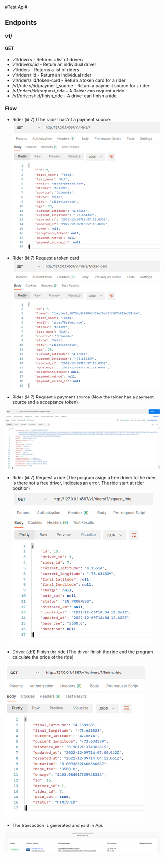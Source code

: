 #Test Api#

## Endpoints ##
### v1/ ###
#### GET ####
* v1/drivers - Returns a list of drivers
* v1/drivers/:id - Return an individual driver
* v1/riders - Returns a list of riders
* v1/riders/:id - Return an individual rider
* v1/riders/:id/token-card - Return a token card for a rider
* /v1/riders/:id/payment_source - Return a payment source for a rider
* /v1/riders/:id/request_ride - A Raider can request a ride
* /v1/drivers/:id/finish_ride - A driver can finish a ride

### Flow ###
* Rider (id:7) (The raider has'nt a payment source)
![img_1.png](img_1.png)

* Rider (id:7) Request a token card
![img_2.png](img_2.png)

* Rider (id:7) Request a payment source (Now the raider has a payment source and a acceptance token)

![img_3.png](img_3.png)

* Rider (id:7) Request a ride (The program asign a free driver to the rider. Is there not a free driver, indicates an error. The ride start at rider position)
![img_4.png](img_4.png)

* Driver (id:1) Finish the ride (The driver finish the ride and the program calculate the price of the ride)

![img_5.png](img_5.png)

* The transaction is generated and paid in Api.

![img_6.png](img_6.png)